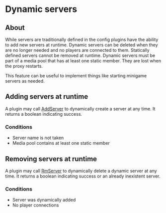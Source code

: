 # Dynamic servers

## About

While servers are traditionally defined in the config
plugins have the ability to add new servers at runtime.
Dynamic servers can be deleted when they are no longer needed
and no players are connected to them. Statically defined servers
cannot be removed at runtime. Dynamic servers must be
part of a media pool that has at least one static member.
They are lost when the proxy restarts.

This feature can be useful to implement things like starting
minigame servers as needed.

## Adding servers at runtime

A plugin may call [AddServer](https://pkg.go.dev/github.com/HimbeerserverDE/mt-multiserver-proxy#AddServer)
to dynamically create a server at any time.
It returns a boolean indicating success.

### Conditions

* Server name is not taken
* Media pool contains at least one static member

## Removing servers at runtime

A plugin may call [RmServer](https://pkg.go.dev/github.com/HimbeerserverDE/mt-multiserver-proxy#RmServer)
to dynamically delete a dynamic server at any time.
It returns a boolean indicating success or an already inexistent server.

### Conditions

* Server was dynamically added
* No player connections
